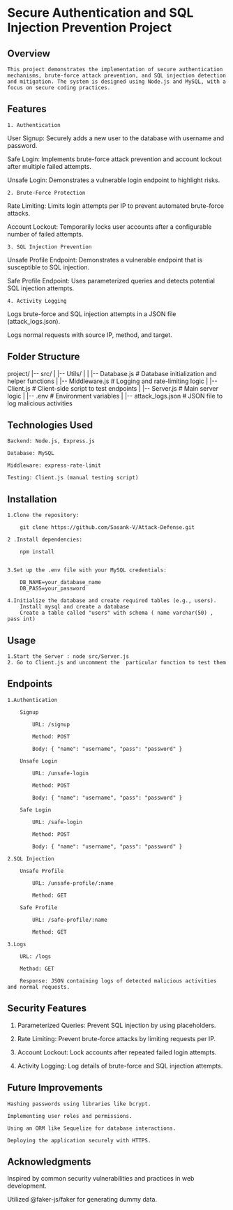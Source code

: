 # Secure Authentication and SQL Injection Prevention Project

## Overview

    This project demonstrates the implementation of secure authentication mechanisms, brute-force attack prevention, and SQL injection detection and mitigation. The system is designed using Node.js and MySQL, with a focus on secure coding practices.

## Features

    1. Authentication

User Signup: Securely adds a new user to the database with username and password.

Safe Login: Implements brute-force attack prevention and account lockout after multiple failed attempts.

Unsafe Login: Demonstrates a vulnerable login endpoint to highlight risks.

    2. Brute-Force Protection

Rate Limiting: Limits login attempts per IP to prevent automated brute-force attacks.

Account Lockout: Temporarily locks user accounts after a configurable number of failed attempts.

    3. SQL Injection Prevention

Unsafe Profile Endpoint: Demonstrates a vulnerable endpoint that is susceptible to SQL injection.

Safe Profile Endpoint: Uses parameterized queries and detects potential SQL injection attempts.

    4. Activity Logging

Logs brute-force and SQL injection attempts in a JSON file (attack_logs.json).

Logs normal requests with source IP, method, and target.

## Folder Structure

project/
|-- src/
|   |-- Utils/
|   |   |-- Database.js         # Database initialization and helper functions
|      |-- Middleware.js       # Logging and rate-limiting logic
|   |-- Client.js               # Client-side script to test endpoints
|   |-- Server.js               # Main server logic
|   |-- .env                        # Environment variables
|   |-- attack_logs.json            # JSON file to log malicious activities

## Technologies Used

    Backend: Node.js, Express.js

    Database: MySQL

    Middleware: express-rate-limit

    Testing: Client.js (manual testing script)

## Installation

    1.Clone the repository:

        git clone https://github.com/Sasank-V/Attack-Defense.git

    2 .Install dependencies:

        npm install
        

    3.Set up the .env file with your MySQL credentials:

        DB_NAME=your_database_name
        DB_PASS=your_password

    4.Initialize the database and create required tables (e.g., users).
        Install mysql and create a database
        Create a table called "users" with schema ( name varchar(50) , pass int)
## Usage

    1.Start the Server : node src/Server.js
    2. Go to Client.js and uncomment the  particular function to test them

## Endpoints

    1.Authentication

        Signup

            URL: /signup

            Method: POST

            Body: { "name": "username", "pass": "password" }

        Unsafe Login

            URL: /unsafe-login

            Method: POST

            Body: { "name": "username", "pass": "password" }

        Safe Login

            URL: /safe-login

            Method: POST

            Body: { "name": "username", "pass": "password" }

    2.SQL Injection

        Unsafe Profile

            URL: /unsafe-profile/:name

            Method: GET

        Safe Profile

            URL: /safe-profile/:name

            Method: GET

    3.Logs

        URL: /logs

        Method: GET

        Response: JSON containing logs of detected malicious activities and normal requests.



## Security Features

1. Parameterized Queries: Prevent SQL injection by using placeholders.

2. Rate Limiting: Prevent brute-force attacks by limiting requests per IP.

3. Account Lockout: Lock accounts after repeated failed login attempts.

4. Activity Logging: Log details of brute-force and SQL injection attempts.

## Future Improvements

    Hashing passwords using libraries like bcrypt.

    Implementing user roles and permissions.

    Using an ORM like Sequelize for database interactions.

    Deploying the application securely with HTTPS.

## Acknowledgments

Inspired by common security vulnerabilities and practices in web development.

Utilized @faker-js/faker for generating dummy data.

